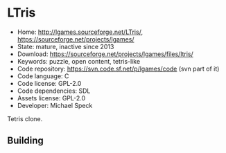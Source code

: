 # LTris

- Home: http://lgames.sourceforge.net/LTris/, https://sourceforge.net/projects/lgames/
- State: mature, inactive since 2013
- Download: https://sourceforge.net/projects/lgames/files/ltris/
- Keywords: puzzle, open content, tetris-like
- Code repository: https://svn.code.sf.net/p/lgames/code (svn part of it)
- Code language: C
- Code license: GPL-2.0
- Code dependencies: SDL
- Assets license: GPL-2.0
- Developer: Michael Speck

Tetris clone.

## Building

